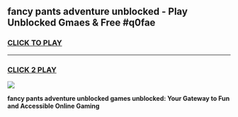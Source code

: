 
## fancy pants adventure unblocked - Play Unblocked Gmaes & Free #q0fae
<h3>
<a href="https://news.freeplayer.one?title=fancy_pants_adventure_unblocked&ref=24F">CLICK TO PLAY</a></h3>
<hr>

<h3>
<a href="https://news.freeplayer.one?title=fancy_pants_adventure_unblocked&ref=24F">CLICK 2 PLAY</a>
  
</h3>

<a href="https://news.freeplayer.one?title=fancy_pants_adventure_unblocked&ref=24F/"><img src="https://clearcache.store/games.png"></a>


**fancy pants adventure unblocked games unblocked: Your Gateway to Fun and Accessible Online Gaming**
